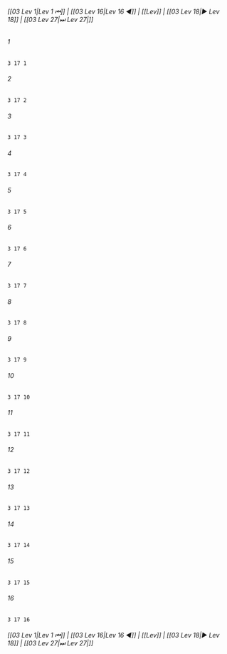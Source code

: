 
###### [[03 Lev 1|Lev 1 ⏮]] | [[03 Lev 16|Lev 16 ◀]] | [[Lev]] | [[03 Lev 18|▶ Lev 18]] | [[03 Lev 27|⏭ Lev 27|]]

###### 1
``` verse
3 17 1 
```
###### 2
``` verse
3 17 2 
```
###### 3
``` verse
3 17 3 
```
###### 4
``` verse
3 17 4 
```
###### 5
``` verse
3 17 5 
```
###### 6
``` verse
3 17 6 
```
###### 7
``` verse
3 17 7 
```
###### 8
``` verse
3 17 8 
```
###### 9
``` verse
3 17 9 
```
###### 10
``` verse
3 17 10 
```
###### 11
``` verse
3 17 11 
```
###### 12
``` verse
3 17 12 
```
###### 13
``` verse
3 17 13 
```
###### 14
``` verse
3 17 14 
```
###### 15
``` verse
3 17 15 
```
###### 16
``` verse
3 17 16 
```

###### [[03 Lev 1|Lev 1 ⏮]] | [[03 Lev 16|Lev 16 ◀]] | [[Lev]] | [[03 Lev 18|▶ Lev 18]] | [[03 Lev 27|⏭ Lev 27|]]

